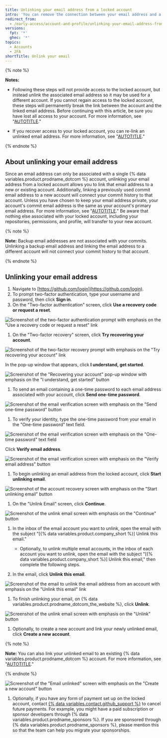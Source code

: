 ```yaml
---
title: Unlinking your email address from a locked account
intro: 'You can remove the connection between your email address and a locked account. The email address is then available for you to link it to a new or existing account, maintaining your commit history.'
redirect_from:
  - /early-access/account-and-profile/unlinking-your-email-address-from-a-locked-account
versions:
  fpt: '*'
  ghec: '*'
topics:
  - Accounts
  - 2FA
shortTitle: Unlink your email
---
```


{% note %}

**Notes:**

- Following these steps will not provide access to the locked account, but instead unlink the associated email address so it may be used for a different account. If you cannot regain access to the locked account, these steps will permanently break the link between the account and the linked email address. Before continuing with this article, be sure you have lost all access to your account. For more information, see "[AUTOTITLE](/authentication/securing-your-account-with-two-factor-authentication-2fa/recovering-your-account-if-you-lose-your-2fa-credentials)."

- If you recover access to your locked account, you can re-link an unlinked email address. For more information, see "[AUTOTITLE](/account-and-profile/setting-up-and-managing-your-personal-account-on-github/managing-email-preferences/adding-an-email-address-to-your-github-account)."

{% endnote %}

## About unlinking your email address

Since an email address can only be associated with a single {% data variables.product.prodname_dotcom %} account, unlinking your email address from a locked account allows you to link that email address to a new or existing account. Additionally, linking a previously used commit email address to a new account will connect your commit history to that account. Unless you have chosen to keep your email address private, your account's commit email address is the same as your account's primary email address. For more information, see "[AUTOTITLE](/account-and-profile/setting-up-and-managing-your-personal-account-on-github/managing-email-preferences/setting-your-commit-email-address)." Be aware that nothing else associated with your locked account, including your repositories, permissions, and profile, will transfer to your new account.

{% note %}

**Note:** Backup email addresses are not associated with your commits. Unlinking a backup email address and linking the email address to a different account will not connect your commit history to that account.

{% endnote %}

## Unlinking your email address

1. Navigate to [https://github.com/login](https://github.com/login).
1. To prompt two-factor authentication, type your username and password, then click **Sign in**.
1. On the "Two-factor authentication" screen, click **Use a recovery code or request a reset**.

  ![Screenshot of the two-factor authentication prompt with emphasis on the "Use a recovery code or request a reset" link](/assets/images/help/2fa/recovery-code-or-reset.png)

1. On the "Two-factor recovery" screen, click **Try recovering your account**.

  ![Screenshot of the two-factor recovery prompt with emphasis on the "Try recovering your account" link](/assets/images/help/2fa/try-recovering-account.png)

  In the pop-up window that appears, click **I understand, get started**.

  ![Screenshot of the "Recovering your account" pop-up window with emphasis on the "I understand, get started" button](/assets/images/help/2fa/reset-auth-settings.png)

1. To send an email containing a one-time password to each email address associated with your account, click **Send one-time password**.

  ![Screenshot of the email verification screen with emphasis on the "Send one-time password" button](/assets/images/help/2fa/send-one-time-password.png)

1. To verify your identity, type the one-time password from your email in the "One-time password" text field.

  ![Screenshot of the email verification screen with emphasis on the "One-time password" text field](/assets/images/help/2fa/one-time-password-field.png)

   Click **Verify email address**.

   ![Screenshot of the email verification screen with emphasis on the "Verify email address" button](/assets/images/help/2fa/verify-email-address.png)

1. To begin unlinking an email address from the locked account, click **Start unlinking email**.

  ![Screenshot of the account recovery screen with emphasis on the "Start unlinking email" button](/assets/images/help/2fa/start-unlinking-email.png)

1. On the "Unlink Email" screen, click **Continue**.

  ![Screenshot of the unlink email screen with emphasis on the "Continue" button](/assets/images/help/2fa/continue-unlinking-email.png)

1. In the inbox of the email account you want to unlink, open the email with the subject "[{% data variables.product.company_short %}] Unlink this email."

     - Optionally, to unlink multiple email accounts, in the inbox of each account you want to unlink, open the email with the subject "[{% data variables.product.company_short %}] Unlink this email," then complete the following steps.

1. In the email, click **Unlink this email**.

  ![Screenshot of the email to unlink the email address from an account with emphasis on the "Unlink this email" link](/assets/images/help/2fa/unlink-this-email.png)

1. To finish unlinking your email, on {% data variables.product.prodname_dotcom_the_website %}, click **Unlink**.

  ![Screenshot of the unlink email screen with emphasis on the "Unlink" button](/assets/images/help/2fa/final-unlink-button.png)

1. Optionally, to create a new account and link your newly unlinked email, click **Create a new account**.

  {% note %}

  **Note:** You can also link your unlinked email to an existing {% data variables.product.prodname_dotcom %} account. For more information, see "[AUTOTITLE](/account-and-profile/setting-up-and-managing-your-personal-account-on-github/managing-email-preferences/adding-an-email-address-to-your-github-account)."

  {% endnote %}

  ![Screenshot of the "Email unlinked" screen with emphasis on the "Create a new account" button](/assets/images/help/2fa/unlink-email-create-new-account.png)

1. Optionally, if you have any form of payment set up on the locked account, contact [{% data variables.contact.github_support %}](https://support.github.com/contact) to cancel future payments. For example, you might have a paid subscription or sponsor developers through {% data variables.product.prodname_sponsors %}. If you are sponsored through {% data variables.product.prodname_sponsors %}, please mention this so that the team can help you migrate your sponsorships.
